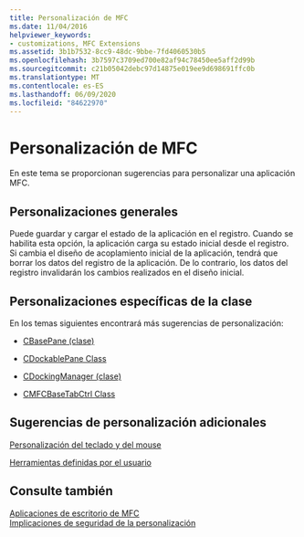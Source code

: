 ```yaml
---
title: Personalización de MFC
ms.date: 11/04/2016
helpviewer_keywords:
- customizations, MFC Extensions
ms.assetid: 3b1b7532-8cc9-48dc-9bbe-7fd4060530b5
ms.openlocfilehash: 3b7597c3709ed700e82af94c78450ee5aff2d99b
ms.sourcegitcommit: c21b05042debc97d14875e019ee9d698691ffc0b
ms.translationtype: MT
ms.contentlocale: es-ES
ms.lasthandoff: 06/09/2020
ms.locfileid: "84622970"
---
```

# <a name="customization-for-mfc"></a>Personalización de MFC

En este tema se proporcionan sugerencias para personalizar una aplicación MFC.

## <a name="general-customizations"></a>Personalizaciones generales

Puede guardar y cargar el estado de la aplicación en el registro. Cuando se habilita esta opción, la aplicación carga su estado inicial desde el registro. Si cambia el diseño de acoplamiento inicial de la aplicación, tendrá que borrar los datos del registro de la aplicación. De lo contrario, los datos del registro invalidarán los cambios realizados en el diseño inicial.

## <a name="class-specific-customizations"></a>Personalizaciones específicas de la clase

En los temas siguientes encontrará más sugerencias de personalización:

- [CBasePane (clase)](reference/cbasepane-class.md)

- [CDockablePane Class](reference/cdockablepane-class.md)

- [CDockingManager (clase)](reference/cdockingmanager-class.md)

- [CMFCBaseTabCtrl Class](reference/cmfcbasetabctrl-class.md)

## <a name="additional-customization-tips"></a>Sugerencias de personalización adicionales

[Personalización del teclado y del mouse](keyboard-and-mouse-customization.md)

[Herramientas definidas por el usuario](user-defined-tools.md)

## <a name="see-also"></a>Consulte también

[Aplicaciones de escritorio de MFC](mfc-desktop-applications.md)<br/>
[Implicaciones de seguridad de la personalización](security-implications-of-customization.md)

